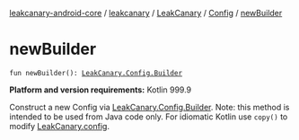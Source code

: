 [leakcanary-android-core](../../../index.md) / [leakcanary](../../index.md) / [LeakCanary](../index.md) / [Config](index.md) / [newBuilder](./new-builder.md)

# newBuilder

`fun newBuilder(): `[`LeakCanary.Config.Builder`](-builder/index.md)

**Platform and version requirements:** Kotlin 999.9

Construct a new Config via [LeakCanary.Config.Builder](-builder/index.md).
Note: this method is intended to be used from Java code only. For idiomatic Kotlin use
`copy()` to modify [LeakCanary.config](../config.md).

